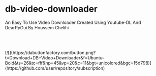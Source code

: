 # db-video-downloader
An Easy To Use Video Downloader
Created  Using Youtube-DL And DearPyGui
By Houssem Chelihi
<br>
<br>
<br>
<br>
<p align="center"></p>
  [![](https://dabuttonfactory.com/button.png?t=Download+DB+Video+Downloader&f=Ubuntu-Bold&ts=26&tc=fff&hp=45&vp=20&c=11&bgt=unicolored&bgc=15d798)](https://github.com/user/repository/subscription)

